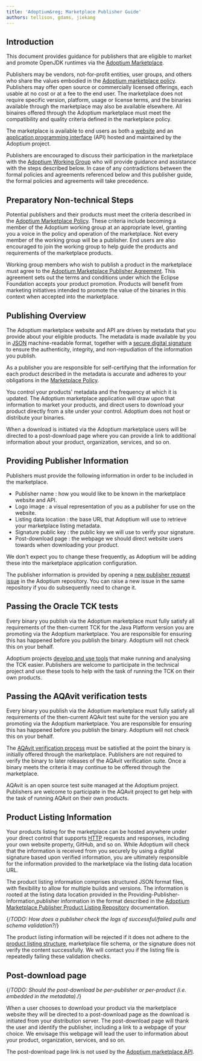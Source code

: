 ```yaml
---
title: 'Adoptium&reg; Marketplace Publisher Guide'
authors: tellison, gdams, jiekang
---
```


## Introduction

This document provides guidance for publishers that are eligible to market and promote OpenJDK runtimes via the
[Adoptium Marketplace](/marketplace).

Publishers may be vendors, not-for-profit entities, user groups, and others who share the values embodied in the [Adoptium marketplace policy](/marketplace-policy). Publishers may offer open source or commercially licensed offerings, each usable at no cost or at a fee to the end user. The marketplace does not require specific version, platform, usage or license terms, and the binaries available through the marketplace may also be available elsewhere. All binaires offered through the Adoptium marketplace must meet the compatibility and quality criteria defined in the marketplace policy.

The marketplace is available to end users as both a [website](/marketplace) and an [application programming interface](https://marketplace-api.adoptium.net/) (API) hosted and maintained by the Adoptium project.

Publishers are encouraged to discuss their participation in the marketplace with the
[Adoptium Working Group](/members) who will provide guidance and assistance with the steps described below. In case of any contradictions between the formal policies and agreements referenced below and this publisher guide, the formal policies and agreements will take precedence.

## Preparatory Non-technical Steps

Potential publishers and their products must meet the criteria described in the
[Adoptium Marketplace Policy](/marketplace-policy). These criteria include becoming a member of the Adoptium working group at an appropriate level, granting you a voice in the policy and operation of the marketplace. Not every member of the working group will be a publisher. End users are also encouraged to join the working group to help guide the products and requirements of the marketplace products.

Working group members who wish to publish a product in the marketplace must agree to the
[Adoptium Marketplace Publisher Agreement](https://www.eclipse.org/legal/documents/eclipse-adoptium-marketplace-publisher-agreement.pdf). This agreement sets out the terms and conditions under which the Eclipse Foundation accepts your product promotion. Products will benefit from marketing initiatives intended to promote the value of the binaries in this context when accepted into the marketplace.

## Publishing Overview

The Adoptium marketplace website and API are driven by metadata that you provide about your eligible products. The metadata is made available by you in [JSON](https://www.json.org/) machine-readable format, together with a [secure digital signature](https://en.wikipedia.org/wiki/Digital_signature) to ensure the authenticity, integrity, and non-repudiation of the information you publish.

As a publisher you are responsible for self-certifying that the information for each product described in the metadata is accurate and adheres to your obligations in the [Marketplace Policy](/marketplace-policy).

You control your products' metadata and the frequency at which it is updated. The Adoptium marketplace application will draw upon that information to market your products, and direct users to download your product directly from a site under your control. Adoptium does not host or distribute your binaries.

When a download is initiated via the Adoptium marketplace users will be directed to a post-download page where you can provide a link to additional information about your product, organization, services, and so on.

## Providing Publisher Information

Publishers must provide the following information in order to be included in the marketplace.

* Publisher name : how you would like to be known in the marketplace website and API.
* Logo image : a visual representation of you as a publisher for use on the website.
* Listing data location : the base URL that Adoptium will use to retrieve your marketplace listing metadata.
* Signature public key : the public key we will use to verify your signature.
* Post-download page : the webpage we should direct website users towards when downloading your product.

We don't expect you to change these frequently, as Adoptium will be adding these into the marketplace application configuration.

The publisher information is provided by opening a [new publisher request issue](https://github.com/adoptium/adoptium/issues/new/choose) in the Adoptium repository. You can raise a new issue in the same repository if you do subsequently need to change it.

## Passing the Oracle TCK tests

Every binary you publish via the Adoptium marketplace must fully satisfy all requirements of the then-current TCK for the Java Platform version you are promoting via the Adoptium marketplace. You are responsible for ensuring this has happened before you publish the binary. Adoptium will not check this on your behalf.

Adoptium projects [develop and use tools](https://projects.eclipse.org/projects/adoptium.temurin-compliance)
that make running and analysing the TCK easier. Publishers are welcome to participate in the technical project and use these tools to help with the task of running the TCK on their own products.

## Passing the AQAvit verification tests

Every binary you publish via the Adoptium marketplace must fully satisfy all requirements of the then-current AQAvit test suite for the version you are promoting via the Adoptium marketplace. You are responsible for ensuring this has happened before you publish the binary. Adoptium will not check this on your behalf.

The [AQAvit verification process](/aqavit) must be satisfied at the point the binary is initially offered through the marketplace. Publishers are not required to verify the binary to later releases of the AQAvit verification suite. Once a binary meets the criteria it may continue to be offered through the marketplace.

AQAvit is an open source test suite managed at the Adoptium project. Publishers are welcome to participate in the AQAvit project to get help with the task of running AQAvit on their own products.

## Product Listing Information

Your products listing for the marketplace can be hosted anywhere under your direct control that supports [HTTP](https://en.wikipedia.org/wiki/Hypertext_Transfer_Protocol) requests and responses, including your own website property, GitHub, and so on. While Adoptium will check that the information is received from you securely by using a digital signature based upon verified information, you are ultimately responsible for the information provided to the marketplace via the listing data location URL.

The product listing information comprises structured JSON format files, with flexibility to allow for multiple builds and versions. The information is rooted at the listing data location provided in the Providing-Publisher-Information,publisher information in the format described in the [Adoptium Marketplace Publisher Product Listing Repository](/docs/marketplace-listing) documentation.

{/*TODO: How does a publisher check the logs of successful/failed pulls and schema validation?*/}

The product listing information will be rejected if it does not adhere to the [product listing structure](/docs/marketplace-listing), marketplace file schema, or the signature does not verify the content successfully. We will contact you if the listing file is repeatedly failing these validation checks.

## Post-download page

{/*TODO: Should the post-download be per-publisher or per-product (i.e. embedded in the metadata).*/}

When a user chooses to download your product via the marketplace website they will be directed to a post-download page as the download is initiated from your distribution server. The post-download page will thank the user and identify the publisher, including a link to a webpage of your choice. We envisage this webpage will lead the user to information about your product, organization, services, and so on.

The post-download page link is not used by the [Adoptium marketplace API](https://marketplace-api.adoptium.net/).
